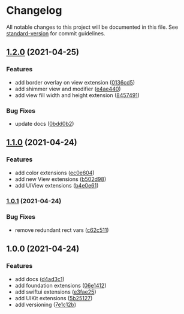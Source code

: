 # Changelog

All notable changes to this project will be documented in this file. See [standard-version](https://github.com/conventional-changelog/standard-version) for commit guidelines.

## [1.2.0](https://github.com/gtokman/ExtensionKit/compare/v1.1.0...v1.2.0) (2021-04-25)


### Features

* add border overlay on view extension ([0136cd5](https://github.com/gtokman/ExtensionKit/commit/0136cd50999ef4e5c13b951b23c6908f679b0139))
* add shimmer view and modifier ([e4ae440](https://github.com/gtokman/ExtensionKit/commit/e4ae44005614cd936a926db4e901b0752c0062b6))
* add view fill width and height extension ([8457491](https://github.com/gtokman/ExtensionKit/commit/8457491694844a7a29306acb7a9b16a3c671fc8b))


### Bug Fixes

* update docs ([0bdd0b2](https://github.com/gtokman/ExtensionKit/commit/0bdd0b23b9465f961f1aa9903a45f7e33add96b8))

## [1.1.0](https://github.com/gtokman/ExtensionKit/compare/v1.0.1...v1.1.0) (2021-04-24)


### Features

* add color extensions ([ec0e604](https://github.com/gtokman/ExtensionKit/commit/ec0e6040476517ede4af16511aa6996f1185f9e4))
* add new View extensions ([b502d98](https://github.com/gtokman/ExtensionKit/commit/b502d98b3b775c78f41d8429cafbe2af7a0871ae))
* add UIView extensions ([b4e0e61](https://github.com/gtokman/ExtensionKit/commit/b4e0e615cfbc5df14047613b8115383bcaede31a))

### [1.0.1](https://github.com/gtokman/ExtensionKit/compare/v1.0.0...v1.0.1) (2021-04-24)


### Bug Fixes

* remove redundant rect vars ([c62c511](https://github.com/gtokman/ExtensionKit/commit/c62c511345e85f7237878eaf778dca3690a7ee1d))

## 1.0.0 (2021-04-24)


### Features

* add docs ([d4ad3c1](https://github.com/gtokman/ExtensionKit/commit/d4ad3c18e82af7dbad5f341a30a2cd2d73b309d2))
* add foundation extensions ([06e1412](https://github.com/gtokman/ExtensionKit/commit/06e1412dce4ec1277a8b4a569fbae9b323f1261d))
* add swiftui extensions ([e3fae25](https://github.com/gtokman/ExtensionKit/commit/e3fae259f6d8d9b3c8f8adcb7a147ae8aa179ab7))
* add UIKit extensions ([5b25127](https://github.com/gtokman/ExtensionKit/commit/5b25127d89a2d292937b172c03fa3f00eb5080de))
* add versioning ([7e1c12b](https://github.com/gtokman/ExtensionKit/commit/7e1c12b599305e1959f798e6f2fddd000f3fef65))

